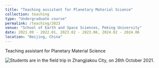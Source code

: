 ```yaml
---
title: "Teaching assistant for Planetary Material Science"
collection: teaching
type: "Undergraduate course"
permalink: /teaching/2023
venue: "School of Earth and Space Sciences, Peking University"
date: 2021.09 - 2022.01, 2023.02 - 2023.06, 2024.02 - 2024.06
location: "Beijing, China"
---
```


Teaching assistant for Planetary Material Science

![Students are in the field trip in Zhangjiakou City, on 26th October 2021.](20241026-teaching.JPG "Planetary Material Science")
